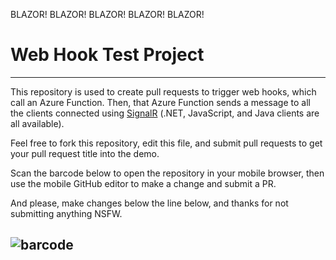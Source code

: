 BLAZOR!
BLAZOR!
BLAZOR!
BLAZOR!
BLAZOR!

# Web Hook Test Project
---

This repository is used to create pull requests to trigger web hooks, which call an Azure Function. Then, that Azure Function sends a message to all the clients connected using [SignalR](https://github.com/aspnet/signalr) (.NET, JavaScript, and Java clients are all available). 

Feel free to fork this repository, edit this file, and submit pull requests to get your pull request title into the demo. 

Scan the barcode below to open the repository in your mobile browser, then use the mobile GitHub editor to make a change and submit a PR. 

And please, make changes below the line below, and thanks for not submitting anything NSFW. 

![barcode](barcode.gif)
--- 

